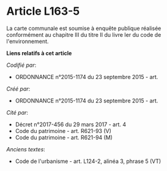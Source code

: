 # Article L163-5

La carte communale est soumise à enquête publique réalisée conformément au chapitre III du titre II du livre Ier du code de
l'environnement.

**Liens relatifs à cet article**

_Codifié par_:

  - ORDONNANCE n°2015-1174 du 23 septembre 2015 - art.

_Créé par_:

  - ORDONNANCE n°2015-1174 du 23 septembre 2015 - art.

_Cité par_:

  - Décret n°2017-456 du 29 mars 2017 - art. 4
  - Code du patrimoine - art. R621-93 (V)
  - Code du patrimoine - art. R621-94 (M)

_Anciens textes_:

  - Code de l'urbanisme - art. L124-2, alinéa 3, phrase 5  (VT)
